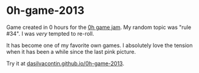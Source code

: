 0h-game-2013
============

Game created in 0 hours for the [0h game jam](http://0hgame.eu/). My random topic was "rule #34". I was *very* tempted to re-roll.

It has become one of my favorite own games. I absolutely love the tension when it has been a while since the last pink picture.

Try it at [dasilvacontin.github.io/0h-game-2013](http://dasilvacontin.github.io/0h-game-2013/).
